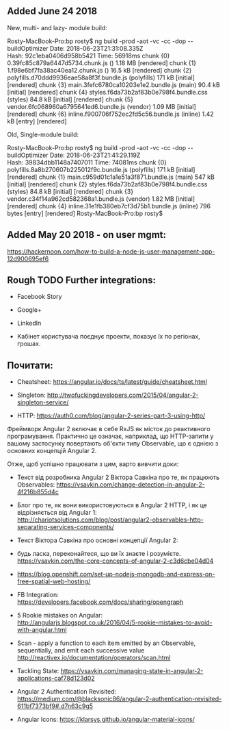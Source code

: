 ## Added June 24 2018

New, multi- and lazy- module build:

Rosty-MacBook-Pro:bp rosty$ ng build -prod -aot -vc -cc -dop --buildOptimizer
Date: 2018-06-23T21:31:08.335Z                                                            
Hash: 92c1eba0406d958b5421
Time: 56918ms
chunk {0} 0.39fc85c879a6447d5734.chunk.js () 1.18 MB  [rendered]
chunk {1} 1.f98e6bf7fa38ac40ea12.chunk.js () 16.5 kB  [rendered]
chunk {2} polyfills.d70ddd9936eae58a8f3f.bundle.js (polyfills) 171 kB [initial] [rendered]
chunk {3} main.3fefc6780ca10203e1e2.bundle.js (main) 90.4 kB [initial] [rendered]
chunk {4} styles.f6da73b2af83b0e798f4.bundle.css (styles) 84.8 kB [initial] [rendered]
chunk {5} vendor.6fc068960a6795641ed6.bundle.js (vendor) 1.09 MB [initial] [rendered]
chunk {6} inline.f900706f752ec2fd5c56.bundle.js (inline) 1.42 kB [entry] [rendered]

Old, Single-module build:

Rosty-MacBook-Pro:bp rosty$ ng build -prod -aot -vc -cc -dop --buildOptimizer
Date: 2018-06-23T21:41:29.119Z                                                            
Hash: 39834dbb1148a7407011
Time: 74081ms
chunk {0} polyfills.8a8b270607b225012f9c.bundle.js (polyfills) 171 kB [initial] [rendered]
chunk {1} main.c959d01c1a1e51a3f871.bundle.js (main) 547 kB [initial] [rendered]
chunk {2} styles.f6da73b2af83b0e798f4.bundle.css (styles) 84.8 kB [initial] [rendered]
chunk {3} vendor.c34f14a962cd582368a1.bundle.js (vendor) 1.82 MB [initial] [rendered]
chunk {4} inline.31e1fb380eb7cf3d75b1.bundle.js (inline) 796 bytes [entry] [rendered]
Rosty-MacBook-Pro:bp rosty$ 

## Added May 20 2018 - on user mgmt:
https://hackernoon.com/how-to-build-a-node-js-user-management-app-12d900695ef6

## Rough TODO Further integrations:

+ Facebook Story
+ Google+
+ LinkedIn

+ Кабінет користувача поєднує проекти, показує їх по регіонах, грошах.

## Почитати:

* Cheatsheet: https://angular.io/docs/ts/latest/guide/cheatsheet.html

* Singleton: http://twofuckingdevelopers.com/2015/04/angular-2-singleton-service/

* HTTP: https://auth0.com/blog/angular-2-series-part-3-using-http/

Фреймворк Angular 2 включає в себе RxJS як місток до реактивного програмування. Практично це означає, наприклад, що HTTP-запити у вашому застосунку повертають об'єкти типу Observable, що є однією з основних концепцій Angular 2.

Отже, щоб успішно працювати з цим, варто вивчити доки:

* Текст від розробника Angular 2 Віктора Савкіна про те, як працюють Observables: https://vsavkin.com/change-detection-in-angular-2-4f216b855d4c

* Блог про те, як вони використовуються в Angular 2 HTTP, і як це відрізняється від Angular 1: http://chariotsolutions.com/blog/post/angular2-observables-http-separating-services-components/

* Текст Віктора Савкіна про основні концепції Angular 2:
- будь ласка, переконайтеся, що ви їх знаєте і розумієте. https://vsavkin.com/the-core-concepts-of-angular-2-c3d6cbe04d04

* https://blog.openshift.com/set-up-nodejs-mongodb-and-express-on-free-spatial-web-hosting/

* FB Integration: https://developers.facebook.com/docs/sharing/opengraph

* 5 Rookie mistakes on Angular: http://angularjs.blogspot.co.uk/2016/04/5-rookie-mistakes-to-avoid-with-angular.html

* Scan - apply a function to each item emitted by an Observable, sequentially, and emit each successive value http://reactivex.io/documentation/operators/scan.html

* Tackling State: https://vsavkin.com/managing-state-in-angular-2-applications-caf78d123d02

* Angular 2 Authentication Revisited: https://medium.com/@blacksonic86/angular-2-authentication-revisited-611bf7373bf9#.d7n63c9g5

* Angular Icons: https://klarsys.github.io/angular-material-icons/
